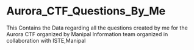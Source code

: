 # Aurora_CTF_Questions_By_Me
 This Contains the Data regarding all the questions created by me for the Aurora CTF organized by Manipal Information team organized in collaboration with ISTE,Manipal
